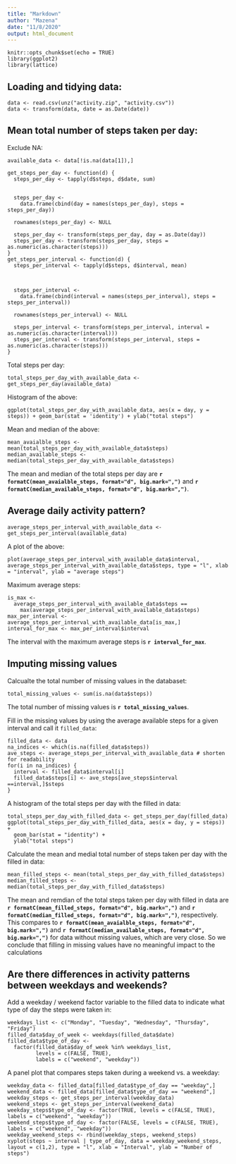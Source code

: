 ```yaml
---
title: "Markdown"
author: "Mazena"
date: "11/8/2020"
output: html_document
---
```


```{r setup, include=FALSE}
knitr::opts_chunk$set(echo = TRUE)
library(ggplot2)
library(lattice)
```

## Loading and tidying data:
```{r}
data <- read.csv(unz("activity.zip", "activity.csv"))
data <- transform(data, date = as.Date(date))
```


## Mean total number of steps taken per day:

Exclude NA:
```{r}
available_data <- data[!is.na(data[1]),]
```


```{r}
get_steps_per_day <- function(d) {
  steps_per_day <- tapply(d$steps, d$date, sum)
  
  
  steps_per_day <-
    data.frame(cbind(day = names(steps_per_day), steps = steps_per_day))
  
  rownames(steps_per_day) <- NULL
  
  steps_per_day <- transform(steps_per_day, day = as.Date(day))
  steps_per_day <- transform(steps_per_day, steps = as.numeric(as.character(steps)))
}
get_steps_per_interval <- function(d) {
  steps_per_interval <- tapply(d$steps, d$interval, mean)
  
 
  
  steps_per_interval <- 
    data.frame(cbind(interval = names(steps_per_interval), steps = steps_per_interval))
  
  rownames(steps_per_interval) <- NULL
  
  steps_per_interval <- transform(steps_per_interval, interval = as.numeric(as.character(interval)))
  steps_per_interval <- transform(steps_per_interval, steps = as.numeric(as.character(steps)))
}
```

Total steps per day:
```{r}
total_steps_per_day_with_available_data <- get_steps_per_day(available_data)
```

Histogram of the above:

```{r echo=FALSE}
ggplot(total_steps_per_day_with_available_data, aes(x = day, y = steps)) + geom_bar(stat = 'identity') + ylab("total steps")
```

Mean and median of the above:
```{r}
mean_avaialble_steps <- mean(total_steps_per_day_with_available_data$steps)
median_available_steps <- median(total_steps_per_day_with_available_data$steps)
```

The mean and median of the total steps per day are **`r formatC(mean_avaialble_steps, format="d", big.mark=",")`** and **`r formatC(median_available_steps, format="d", big.mark=",")`**.

## Average daily activity pattern?


```{r}
average_steps_per_interval_with_available_data <- get_steps_per_interval(available_data)
```

A plot of the above:
```{r echo=FALSE}
plot(average_steps_per_interval_with_available_data$interval, average_steps_per_interval_with_available_data$steps, type = "l", xlab = "interval", ylab = "average steps")
```

Maximum average steps:
```{r}
is_max <-
  average_steps_per_interval_with_available_data$steps ==
    max(average_steps_per_interval_with_available_data$steps)
max_per_interval <- average_steps_per_interval_with_available_data[is_max,]
interval_for_max <- max_per_interval$interval
```

The interval with the maximum average steps is **`r interval_for_max`**.

## Imputing missing values

Calcualte the total number of missing values in the databaset:
```{r}
total_missing_values <- sum(is.na(data$steps))
```

The total number of missing values is **`r total_missing_values`**.

Fill in the missing values by using the average available steps for a given interval and call it `filled_data`:
```{r}
filled_data <- data
na_indices <- which(is.na(filled_data$steps))
ave_steps <- average_steps_per_interval_with_available_data # shorten for readability
for(i in na_indices) {
  interval <- filled_data$interval[i]
  filled_data$steps[i] <- ave_steps[ave_steps$interval ==interval,]$steps
}
```

A histogram of the total steps per day with the filled in data:
```{r echo=FALSE}
total_steps_per_day_with_filled_data <- get_steps_per_day(filled_data)
ggplot(total_steps_per_day_with_filled_data, aes(x = day, y = steps)) +
  geom_bar(stat = "identity") +
  ylab("total steps")
```

Calculate the mean and medial total number of steps taken per day with the filled in data:
```{r}
mean_filled_steps <- mean(total_steps_per_day_with_filled_data$steps)
median_filled_steps <- median(total_steps_per_day_with_filled_data$steps)
```

The mean and remdian of the total steps taken per day with filled in data are **`r formatC(mean_filled_steps, format="d", big.mark=",")`** and **`r formatC(median_filled_steps, format="d", big.mark=",")`**, respectively. This compares to **`r formatC(mean_avaialble_steps, format="d", big.mark=",")`** and **`r formatC(median_available_steps, format="d", big.mark=",")`** for data without missing values, which are very close. So we conclude that filling in missing values have no meaningful impact to the calculations

## Are there differences in activity patterns between weekdays and weekends?

Add a weekday / weekend factor variable to the filled data to indicate what type of day the steps were taken in:
```{r}
weekdays_list <- c("Monday", "Tuesday", "Wednesday", "Thursday", "Friday")
filled_data$day_of_week <- weekdays(filled_data$date)
filled_data$type_of_day <-
  factor(filled_data$day_of_week %in% weekdays_list,
         levels = c(FALSE, TRUE),
         labels = c("weekend", "weekday"))
```

A panel plot that compares steps taken during a weekend vs. a weekday:
```{r echo=FALSE}
weekday_data <- filled_data[filled_data$type_of_day == "weekday",]
weekend_data <- filled_data[filled_data$type_of_day == "weekend",]
weekday_steps <- get_steps_per_interval(weekday_data)
weekend_steps <- get_steps_per_interval(weekend_data)
weekday_steps$type_of_day <- factor(TRUE, levels = c(FALSE, TRUE), labels = c("weekend", "weekday"))
weekend_steps$type_of_day <- factor(FALSE, levels = c(FALSE, TRUE), labels = c("weekend", "weekday"))
weekday_weekend_steps <- rbind(weekday_steps, weekend_steps)
xyplot(steps ~ interval | type_of_day, data = weekday_weekend_steps, layout = c(1,2), type = "l", xlab = "Interval", ylab = "Number of steps")
```